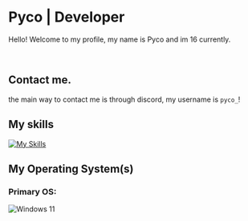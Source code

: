 
# Pyco | Developer
  

Hello! Welcome to my profile, my name is Pyco and im 16 currently.

<br>

## Contact me.

the main way to contact me is through discord, my username is `pyco_`!

  

## My skills

[![My Skills](https://skillicons.dev/icons?i=aws,react,python,cpp&perline=4)](https://skillicons.dev)

  

## My Operating System(s)

### Primary OS: 
![Windows 11](https://img.shields.io/badge/Windows%2011-%230079d5.svg?style=for-the-badge&logo=Windows%2011&logoColor=white)
